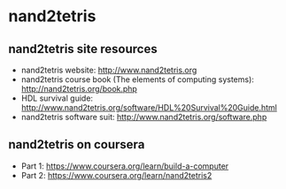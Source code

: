 # nand2tetris

## nand2tetris site resources
+ nand2tetris website: http://www.nand2tetris.org
+ nand2tetris course book (The elements of computing systems): http://nand2tetris.org/book.php
+ HDL survival guide: http://www.nand2tetris.org/software/HDL%20Survival%20Guide.html
+ nand2tetris software suit: http://www.nand2tetris.org/software.php

## nand2tetris on coursera
+ Part 1: https://www.coursera.org/learn/build-a-computer
+ Part 2: https://www.coursera.org/learn/nand2tetris2
